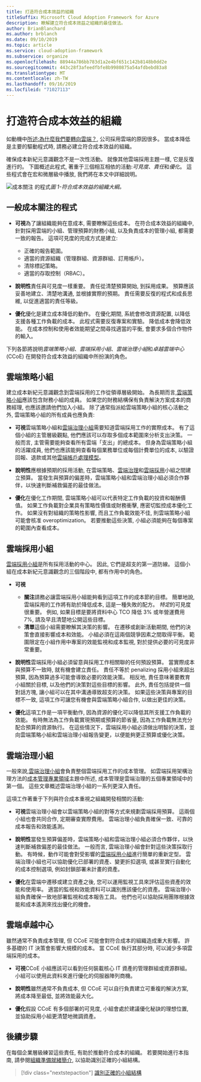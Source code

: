 ```yaml
---
title: 打造符合成本效益的組織
titleSuffix: Microsoft Cloud Adoption Framework for Azure
description: 瞭解建立符合成本效益之組織的最佳做法。
author: BrianBlanchard
ms.author: brblanch
ms.date: 09/10/2019
ms.topic: article
ms.service: cloud-adoption-framework
ms.subservice: organize
ms.openlocfilehash: 88944a786bb783d1a2e4bf651c142b8148b0dd2e
ms.sourcegitcommit: 443c28f3afeedfbfe8b9980875a54afdbebd83a8
ms.translationtype: MT
ms.contentlocale: zh-TW
ms.lasthandoff: 09/16/2019
ms.locfileid: "71027113"
---
```

# <a name="building-a-cost-conscious-organization"></a>打造符合成本效益的組織

如動機中[所述:為什麼我們要轉向雲端？](../strategy/motivations.md), 公司採用雲端的原因很多。 當成本降低是主要的驅動程式時, 請務必建立符合成本效益的組織。

確保成本新紀元意識觀念不是一次性活動。 就像其他雲端採用主題一樣, 它是反復進行的。 下圖概述此程式, 著重于三個相互相依的活動:*可見度*、*責任*和*優化*。 這些程式會在宏和微層級中播放, 我們將在本文中詳細說明。

![成本關注](../_images/ready/cost-optimization-process.png)
的程式*圖 1-符合成本效益的組織大綱。*

## <a name="general-cost-conscious-processes"></a>一般成本關注的程式

- **可視**為了讓組織能夠在意成本, 需要瞭解這些成本。 在符合成本效益的組織中, 針對採用雲端的小組、管理預算的財務小組, 以及負責成本的管理小組, 都需要一致的報告。 這項可見度的完成方式是建立:
  - 正確的報告範圍。
  - 適當的資源組織（管理群組、資源群組、訂用帳戶）。
  - 清除標記策略。
  - 適當的存取控制（RBAC）。

- **說明性**責任與可見度一樣重要。 責任從清楚預算開始, 到採用成果。 預算應該妥善地建立、清楚地溝通, 並根據實際的預期。 責任需要反復的程式和成長思維, 以促進適當的責任等級。

- **優化**優化是建立成本降低的動作。 在優化期間, 系統會修改資源配置, 以降低支援各種工作負載的成本。 此程式需要反復專案和實驗。 降低成本會降低效能。 在成本控制和使用者效能期望之間尋找適當的平衡, 會要求多個合作物件的輸入。

下列各節將說明*雲端策略小組*、*雲端採用小組*、*雲端治理小組*和*卓越雲端中心*(CCoE) 在開發符合成本效益的組織中所扮演的角色。

## <a name="cloud-strategy-team"></a>雲端策略小組

建立成本新紀元意識觀念到雲端採用的工作從領導層級開始。 為長期而言,[雲端策略小組](./cloud-strategy.md)應該包含財務小組的成員。 如果您的財務結構保有負責解決方案成本的商務經理, 也應該邀請他們加入小組。 除了通常指派給雲端策略小組的核心活動之外, 雲端策略小組的所有成員也應負責:

- **可視**雲端策略小組和[雲端治理小組](./cloud-governance.md)需要知道雲端採用工作的實際成本。 有了這個小組的主管層級觀點, 他們應該可以存取多個成本範圍來分析支出決策。 一般而言, 主管需要能夠查看所有雲端「支出」的總成本。 但身為雲端策略小組的活躍成員, 他們也應該能夠查看每個業務單位或每個計費單位的成本, 以驗證回報、退款或其他[雲端帳戶處理模型](../strategy/cloud-accounting.md)。

- **說明性**應根據預期的採用活動, 在雲端策略、[雲端治理](./cloud-governance.md)和[雲端採用](./cloud-adoption.md)小組之間建立預算。 當發生與預算的偏差時，雲端策略小組和雲端治理小組必須合作夥伴，以快速判斷補救偏差的最佳做法。

- **優化**在優化工作期間, 雲端策略小組可以代表特定工作負載的投資和報酬價值。 如果工作負載對企業具有策略性價值或財務衝擊, 應密切監控成本優化工作。 如果沒有對組織的策略性影響, 而且工作負載效能不佳, 則雲端策略小組可能會核准 overoptimization。 若要推動這些決策, 小組必須能夠在每個專案的範圍內查看成本。

## <a name="cloud-adoption-team"></a>雲端採用小組

[雲端採用小組](./cloud-adoption.md)是所有採用活動的中心。 因此, 它們是超支的第一道防線。 這個小組在成本新紀元意識觀念的三個階段中, 都有作用中的角色。

- **可視**

  - **關注**請務必讓雲端採用小組能夠看到這項工作的成本節約目標。 簡單地說, 雲端採用的工作將有助於降低成本, 這是一種失敗的配方。 *特定*的可見度很重要。 例如, 如果目標是要將資料中心 TCO 降低 3% 或年營運費用 7%, 請及早且清楚地公開這些目標。
  - **清單**這個小組需要瞭解其決策的影響。 在遷移或創新活動期間, 他們的決策會直接影響成本和效能。 小組必須在這兩個競爭因素之間取得平衡。 範圍限定在小組作用中專案的效能監視和成本監視, 對於提供必要的可見度非常重要。

- **說明性**雲端採用小組必須留意與採用工作相關聯的任何預設預算。 當實際成本與預算不一致時, 就有機會建立責任。 責任不等於 penalizing 採用小組來超出預算, 因為預算過多可能會導致必要的效能決策。 相反地, 責任意味著要教育小組關於目標, 以及他們的決策對這些目標的影響。 此外, 責任包括提供一個對話方塊, 讓小組可以在其中溝通導致超支的決策。 如果這些決策與專案的目標不一致, 這項工作可讓您有機會與雲端策略小組合作, 以做出更佳的決策。

- **優化**這項工作是一項平衡動作, 因為資源的優化可以降低其所支援工作負載的效能。 有時無法為工作負載實現預期或預算的節省量, 因為工作負載無法充分配合預算的資源執行。 在這些情況下，雲端採用小組必須做出明智的決策，並向雲端策略小組和雲端治理小組報告變更，以便能夠更正預算或優化決策。

## <a name="cloud-governance-team"></a>雲端治理小組

一般來說,[雲端治理小組](./cloud-governance.md)會負責整個雲端採用工作的成本管理。 如雲端採用架構治理方法的[成本管理專業領域](../govern/cost-management/index.md)主題中所述, 成本管理是雲端治理的五個專業領域中的第一個。 這些文章概述雲端治理小組的一系列更深入責任。

這項工作著重于下列與符合成本重視之組織開發相關的活動:

- **可視**雲端治理小組會以雲端策略小組的對等方式來規劃雲端採用預算。 這兩個小組也會共同合作, 定期審查實際費用。 雲端治理小組負責確保一致、可靠的成本報告和效能遙測。

- **說明性**當發生預算偏差時，雲端策略小組和雲端治理小組必須合作夥伴，以快速判斷補救偏差的最佳做法。 一般而言, 雲端治理小組會針對這些決策採取行動。 有時候，動作可能會對受影響的[雲端採用小組](./cloud-adoption.md)進行簡單的重新定型。 雲端治理小組也可以協助優化已部署的資產、變更折扣選項, 或甚至實行自動化的成本控制選項, 例如封鎖部署未計畫的資產。

- **優化**在雲端中遷移或建立資產之後, 您可以運用監視工具來評估這些資產的效能和使用率。 適當的監視和效能資料可以識別應該優化的資產。 雲端治理小組負責確保一致地部署監視和成本報告工具。 他們也可以協助採用團隊根據效能和成本遙測來找出優化的機會。

## <a name="cloud-center-of-excellence"></a>雲端卓越中心

雖然通常不負責成本管理, 但 CCoE 可能會對符合成本的組織造成重大影響。 許多基礎的 IT 決策會影響大規模的成本。 當 CCoE 執行其部分時, 可以減少多項雲端採用的成本。

- **可視**CCoE 小組應該可以看到任何裝載核心 IT 資產的管理群組或資源群組。 小組可以使用此資料來進行優化的伺服器陣列商機。

- **說明性**雖然通常不負責成本, 但 CCoE 可以自行負責建立可重複的解決方案, 將成本降至最低, 並將效能最大化。

- **優化**假設 CCoE 有多個部署的可見度, 小組會處於建議優化秘訣的理想位置, 並協助採用小組更清楚地微調資產。

## <a name="next-steps"></a>後續步驟

在每個企業層級練習這些責任, 有助於推動符合成本的組織。 若要開始進行本指南, 請參閱[組織準備就緒簡介](./index.md), 以協助識別正確的小組結構。

> [!div class="nextstepaction"]
> [識別正確的小組結構](./index.md)
